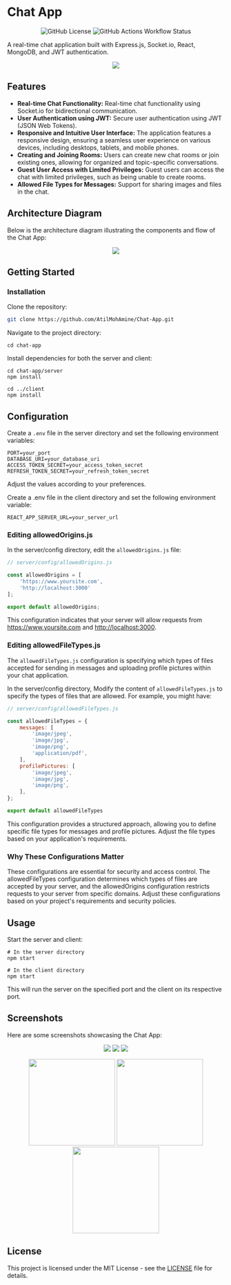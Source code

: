 # Chat App

<div align="center"> 

![GitHub License](https://img.shields.io/github/license/atilmohamine/Chat-app)
![GitHub Actions Workflow Status](https://img.shields.io/github/actions/workflow/status/atilmohamine/Chat-App/server.yml)

</div>

A real-time chat application built with Express.js, Socket.io, React, MongoDB, and JWT authentication.

<p align="center">
   <img src="https://github.com/AtilMohAmine/Chat-App/assets/86023602/a6d9e2f8-6244-4d67-a62c-9da051fbae35" style="border-radius: 1%">
</p>

## Features

- **Real-time Chat Functionality:** Real-time chat functionality using Socket.io for bidirectional communication.
- **User Authentication using JWT:** Secure user authentication using JWT (JSON Web Tokens).
- **Responsive and Intuitive User Interface:** The application features a responsive design, ensuring a seamless user experience on various devices, including desktops, tablets, and mobile phones.
- **Creating and Joining Rooms:** Users can create new chat rooms or join existing ones, allowing for organized and topic-specific conversations.
- **Guest User Access with Limited Privileges:** Guest users can access the chat with limited privileges, such as being unable to create rooms.
- **Allowed File Types for Messages:** Support for sharing images and files in the chat.

## Architecture Diagram

Below is the architecture diagram illustrating the components and flow of the Chat App:

<p align="center">
   <img src="https://github.com/AtilMohAmine/Chat-App/assets/86023602/7bd738fc-d830-42e3-a756-623101910f78">
</p>

## Getting Started

### Installation

Clone the repository:

```bash
git clone https://github.com/AtilMohAmine/Chat-App.git
```

Navigate to the project directory:

```bach
cd chat-app
```

Install dependencies for both the server and client:

```bach
cd chat-app/server
npm install

cd ../client
npm install
```

## Configuration

Create a `.env` file in the server directory and set the following environment variables:

```env
PORT=your_port
DATABASE_URI=your_database_uri
ACCESS_TOKEN_SECRET=your_access_token_secret
REFRESH_TOKEN_SECRET=your_refresh_token_secret
```

Adjust the values according to your preferences.

Create a .env file in the client directory and set the following environment variable:

```env
REACT_APP_SERVER_URL=your_server_url
```

### Editing allowedOrigins.js

In the server/config directory, edit the `allowedOrigins.js` file:

```javascript
// server/config/allowedOrigins.js

const allowedOrigins = [
    'https://www.yoursite.com',
    'http://localhost:3000'
];

export default allowedOrigins;
```

This configuration indicates that your server will allow requests from <https://www.yoursite.com> and <http://localhost:3000>.

### Editing allowedFileTypes.js

The `allowedFileTypes.js` configuration is specifying which types of files accepted for sending in messages and uploading profile pictures within your chat application.

In the server/config directory, Modify the content of `allowedFileTypes.js` to specify the types of files that are allowed. For example, you might have:

```javascript
// server/config/allowedFileTypes.js

const allowedFileTypes = {
    messages: [
        'image/jpeg',
        'image/jpg',
        'image/png',
        'application/pdf',
    ],
    profilePictures: [
        'image/jpeg',
        'image/jpg',
        'image/png',
    ],
};

export default allowedFileTypes
```

This configuration provides a structured approach, allowing you to define specific file types for messages and profile pictures. Adjust the file types based on your application's requirements.

### Why These Configurations Matter

These configurations are essential for security and access control. The allowedFileTypes configuration determines which types of files are accepted by your server, and the allowedOrigins configuration restricts requests to your server from specific domains. Adjust these configurations based on your project's requirements and security policies.

## Usage

Start the server and client:

```bach
# In the server directory
npm start

# In the client directory
npm start
```

This will run the server on the specified port and the client on its respective port.

## Screenshots

Here are some screenshots showcasing the Chat App:

<p align="center">
   <img src="https://github.com/AtilMohAmine/Chat-App/assets/86023602/76fe8eb7-9d77-451c-b9d3-5a0d74f3492f">
   <img src="https://github.com/AtilMohAmine/Chat-App/assets/86023602/38bf0037-8419-40d5-86f4-62f73b1558a9">
   <img src="https://github.com/AtilMohAmine/Chat-App/assets/86023602/19f19bab-7a89-4a41-a14a-1c43cfc0dc79">
</p>

<p align="center">
   <img width="200px" src="https://github.com/AtilMohAmine/Chat-App/assets/86023602/2a6c462a-ed98-4105-9103-607a96ca6c42">
   <img width="200px" src="https://github.com/AtilMohAmine/Chat-App/assets/86023602/f90eabc9-d862-48f6-a98a-9a6774ea129e">
   <img width="200px" src="https://github.com/AtilMohAmine/Chat-App/assets/86023602/573c5388-190d-4f28-83ac-6cdfabc3ad60">
</p>

## License

This project is licensed under the MIT License - see the [LICENSE](https://github.com/AtilMohAmine/Chat-App/blob/main/LICENSE) file for details.
